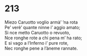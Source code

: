 # 213
  
Miezo Caruotto voglio armà’ ’na rota  
Pe’ verè’ quante ninne i’ aggio amato;  
Si nce metto Caruotto o revuoto,  
Nce ronghe rote a chi pena m’ ha rato;  
E si vago a l’Inferno i’ pure rote,  
Nec ronghe pene a l’àneme rannate.
